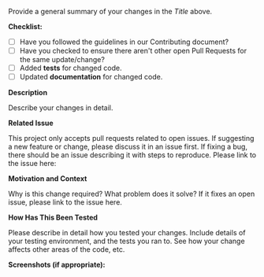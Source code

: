 Provide a general summary of your changes in the _Title_ above.

**Checklist:**
- [ ] Have you followed the guidelines in our Contributing document?
- [ ] Have you checked to ensure there aren't other open Pull Requests for the same update/change?
- [ ] Added **tests** for changed code.
- [ ] Updated **documentation** for changed code.

**Description**

Describe your changes in detail.

**Related Issue**

This project only accepts pull requests related to open issues. If suggesting a new feature or change, please discuss it in an issue first. If fixing a bug, there should be an issue describing it with steps to reproduce. Please link to the issue here:

**Motivation and Context**

Why is this change required? What problem does it solve? If it fixes an open issue, please link to the issue here.

**How Has This Been Tested**

Please describe in detail how you tested your changes. Include details of your testing environment, and the tests you ran to. See how your change affects other areas of the code, etc.

**Screenshots (if appropriate):**
